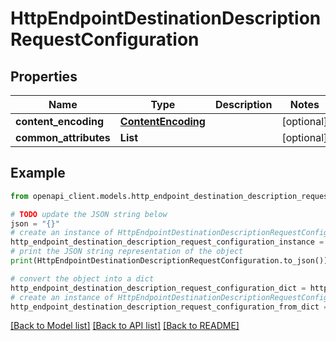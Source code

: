 # HttpEndpointDestinationDescriptionRequestConfiguration


## Properties

Name | Type | Description | Notes
------------ | ------------- | ------------- | -------------
**content_encoding** | [**ContentEncoding**](ContentEncoding.md) |  | [optional] 
**common_attributes** | **List** |  | [optional] 

## Example

```python
from openapi_client.models.http_endpoint_destination_description_request_configuration import HttpEndpointDestinationDescriptionRequestConfiguration

# TODO update the JSON string below
json = "{}"
# create an instance of HttpEndpointDestinationDescriptionRequestConfiguration from a JSON string
http_endpoint_destination_description_request_configuration_instance = HttpEndpointDestinationDescriptionRequestConfiguration.from_json(json)
# print the JSON string representation of the object
print(HttpEndpointDestinationDescriptionRequestConfiguration.to_json())

# convert the object into a dict
http_endpoint_destination_description_request_configuration_dict = http_endpoint_destination_description_request_configuration_instance.to_dict()
# create an instance of HttpEndpointDestinationDescriptionRequestConfiguration from a dict
http_endpoint_destination_description_request_configuration_from_dict = HttpEndpointDestinationDescriptionRequestConfiguration.from_dict(http_endpoint_destination_description_request_configuration_dict)
```
[[Back to Model list]](../README.md#documentation-for-models) [[Back to API list]](../README.md#documentation-for-api-endpoints) [[Back to README]](../README.md)


